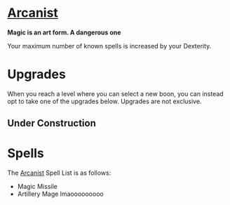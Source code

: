# [Arcanist](Arcanist.md)
**Magic is an art form. A dangerous one**

Your maximum number of known spells is increased by your Dexterity.

# Upgrades
When you reach a level where you can select a new boon, you can instead opt to take one of the upgrades below. Upgrades are not exclusive.

## Under Construction

# Spells
The [Arcanist](Arcanist.md) Spell List is as follows:

- Magic Missile
- Artillery Mage lmaooooooooo
